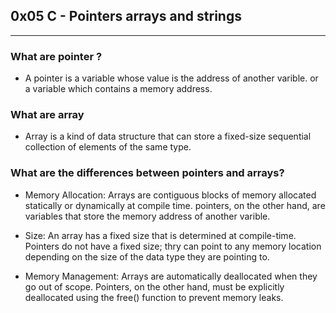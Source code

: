 ## 0x05 C - Pointers arrays and strings
---
### What are  pointer ?
* A pointer is a variable whose value is the address of another varible. or  a variable which contains a memory address.

### What are array
* Array is a kind of data structure that can store a fixed-size sequential collection of elements of the same type.

### What are the differences between pointers and arrays?

* Memory Allocation: Arrays are contiguous blocks of memory allocated statically or dynamically at compile time. pointers, on the other hand, are variables that store the memory address of another varible.

* Size: An array has a fixed size that is determined at compile-time. Pointers do not have a fixed size; thry can point to any memory location depending on the size of the data type they are pointing to.

* Memory Management: Arrays are automatically deallocated when they go out of scope. Pointers, on the other hand, must be explicitly deallocated using the free() function to prevent memory leaks.
